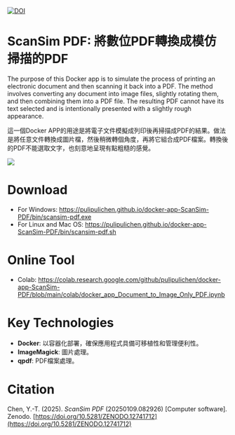 [![DOI](https://zenodo.org/badge/729853230.svg)](https://zenodo.org/doi/10.5281/zenodo.12741712)

# ScanSim PDF: 將數位PDF轉換成模仿掃描的PDF

The purpose of this Docker app is to simulate the process of printing an electronic document and then scanning it back into a PDF. The method involves converting any document into image files, slightly rotating them, and then combining them into a PDF file. The resulting PDF cannot have its text selected and is intentionally presented with a slightly rough appearance.

這一個Docker APP的用途是將電子文件模擬成列印後再掃描成PDF的結果。做法是將任意文件轉換成圖片檔，然後稍微轉個角度，再將它組合成PDF檔案。轉換後的PDF不能選取文字，也刻意地呈現有點粗糙的感覺。

![](https://blogger.googleusercontent.com/img/a/AVvXsEiBH080x3J_zV81t3_OpkuJ3a87nds59Y3CMx3dOoB8J98HyoOKBDdDFoOWWbKeAVpJnizHdfhgmDoHqDXvJFjgtPC_8seqIjc-lMJCWvSd1bwRG4LGLNPWGYF0MlwobR4QBb14fAEWqMrkbhurT-t4jqpVaC5yltTa3TC_Pjxhm6Idfnkuh5qcrw)

# Download

- For Windows: https://pulipulichen.github.io/docker-app-ScanSim-PDF/bin/scansim-pdf.exe
- For Linux and Mac OS: https://pulipulichen.github.io/docker-app-ScanSim-PDF/bin/scansim-pdf.sh

# Online Tool

- Colab: https://colab.research.google.com/github/pulipulichen/docker-app-ScanSim-PDF/blob/main/colab/docker_app_Document_to_Image_Only_PDF.ipynb

# Key Technologies

- **Docker**: 以容器化部署，確保應用程式具備可移植性和管理便利性。
- **ImageMagick**: 圖片處理。
- **qpdf**: PDF檔案處理。

# Citation

Chen, Y.-T. (2025). *ScanSim PDF* (20250109.082926) [Computer software]. Zenodo. [https://doi.org/10.5281/ZENODO.12741712](https://doi.org/10.5281/ZENODO.12741712)